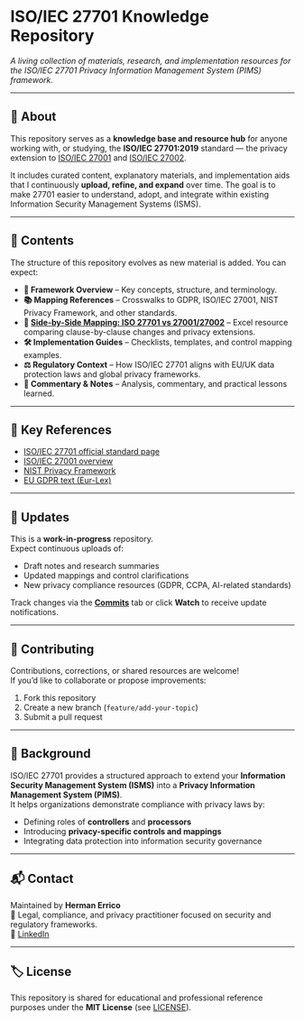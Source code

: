 # ISO/IEC 27701 Knowledge Repository  
*A living collection of materials, research, and implementation resources for the ISO/IEC 27701 Privacy Information Management System (PIMS) framework.*

---

## 📘 About  
This repository serves as a **knowledge base and resource hub** for anyone working with, or studying, the **ISO/IEC 27701:2019** standard — the privacy extension to [ISO/IEC 27001](https://www.iso.org/isoiec-27001-information-security.html) and [ISO/IEC 27002](https://www.iso.org/standard/75652.html).  

It includes curated content, explanatory materials, and implementation aids that I continuously **upload, refine, and expand** over time. The goal is to make 27701 easier to understand, adopt, and integrate within existing Information Security Management Systems (ISMS).

---

## 🧩 Contents  
The structure of this repository evolves as new material is added. You can expect:  

- **📑 Framework Overview** – Key concepts, structure, and terminology.  
- **📚 Mapping References** – Crosswalks to GDPR, ISO/IEC 27001, NIST Privacy Framework, and other standards.  
- **🧾 [Side-by-Side Mapping: ISO 27701 vs 27001/27002](https://github.com/herman-prod/27701/blob/main/ISO%2027701%20Changes.xlsx)** – Excel resource comparing clause-by-clause changes and privacy extensions.  
- **🛠 Implementation Guides** – Checklists, templates, and control mapping examples.  
- **⚖️ Regulatory Context** – How ISO/IEC 27701 aligns with EU/UK data protection laws and global privacy frameworks.  
- **💬 Commentary & Notes** – Analysis, commentary, and practical lessons learned.  

---

## 🔗 Key References  
- [ISO/IEC 27701 official standard page](https://www.iso.org/standard/71670.html)  
- [ISO/IEC 27001 overview](https://www.iso.org/isoiec-27001-information-security.html)  
- [NIST Privacy Framework](https://www.nist.gov/privacy-framework)  
- [EU GDPR text (Eur-Lex)](https://eur-lex.europa.eu/eli/reg/2016/679/oj)  

---

## 🔄 Updates  
This is a **work-in-progress** repository.  
Expect continuous uploads of:
- Draft notes and research summaries  
- Updated mappings and control clarifications  
- New privacy compliance resources (GDPR, CCPA, AI-related standards)  

Track changes via the **[Commits](../../commits/main)** tab or click **Watch** to receive update notifications.

---

## 🤝 Contributing  
Contributions, corrections, or shared resources are welcome!  
If you’d like to collaborate or propose improvements:
1. Fork this repository  
2. Create a new branch (`feature/add-your-topic`)  
3. Submit a pull request  

---

## 🧠 Background  
ISO/IEC 27701 provides a structured approach to extend your **Information Security Management System (ISMS)** into a **Privacy Information Management System (PIMS)**.  
It helps organizations demonstrate compliance with privacy laws by:  
- Defining roles of **controllers** and **processors**  
- Introducing **privacy-specific controls and mappings**  
- Integrating data protection into information security governance  

---

## 📬 Contact  
Maintained by **Herman Errico**  
💼 Legal, compliance, and privacy practitioner focused on security and regulatory frameworks.  
📧 [LinkedIn](https://www.linkedin.com/in/hermanerrico)  

---

## 🏷 License  
This repository is shared for educational and professional reference purposes under the **MIT License** (see [LICENSE](LICENSE)).
